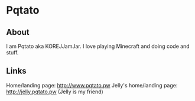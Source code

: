 # Pqtato
## About
I am Pqtato aka KOREJJamJar. I love playing Minecraft and doing code and stuff.
## Links
Home/landing page: http://www.pqtato.pw
Jelly's home/landing page: http://jelly.pqtato.pw (Jelly is my friend)
